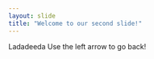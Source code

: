 ```yaml
---
layout: slide
title: "Welcome to our second slide!"
---
```

Ladadeeda
Use the left arrow to go back!
